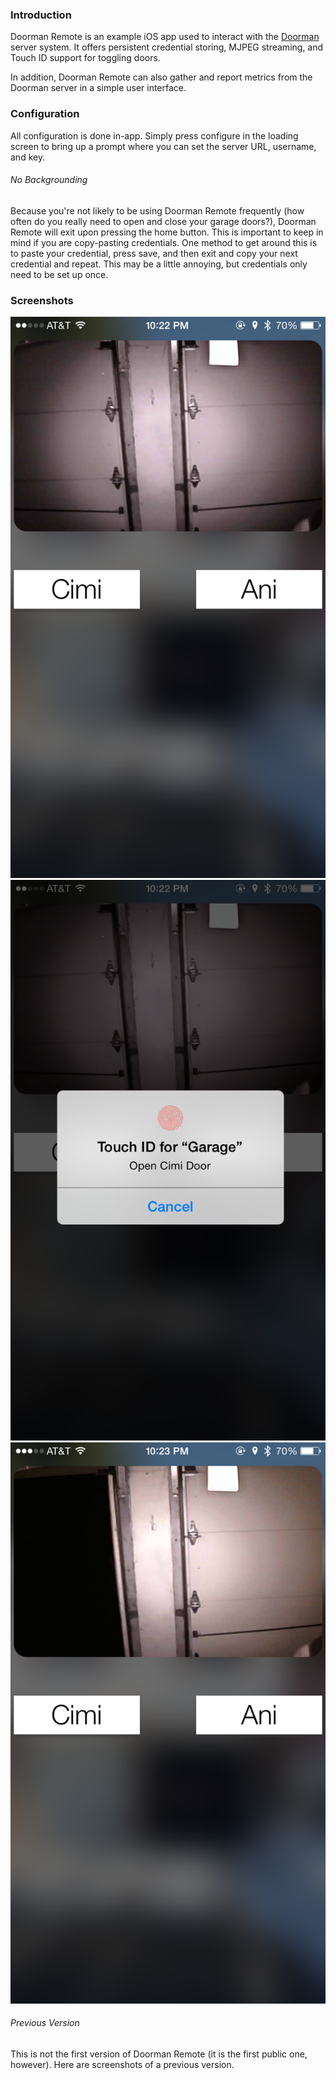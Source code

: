 ### Introduction

Doorman Remote is an example iOS app used to interact with the [Doorman](https://github.com/nexuist/Doorman) server system. It offers persistent credential storing, MJPEG streaming, and Touch ID support for toggling doors.

In addition, Doorman Remote can also gather and report metrics from the Doorman server in a simple user interface.

### Configuration

All configuration is done in-app. Simply press configure in the loading screen to bring up a prompt where you can set the server URL, username, and key.

###### No Backgrounding

Because you're not likely to be using Doorman Remote frequently (how often do you really need to open and close your garage doors?), Doorman Remote will exit upon pressing the home button. This is important to keep in mind if you are copy-pasting credentials. One method to get around this is to paste your credential, press save, and then exit and copy your next credential and repeat. This may be a little annoying, but credentials only need to be set up once.

### Screenshots

![Door closed](Screenshots/1.png)
![Toggling door](Screenshots/2.png)
![Door open](Screenshots/3.png)

###### Previous Version

This is not the first version of Doorman Remote (it is the first public one, however). Here are screenshots of a previous version.
